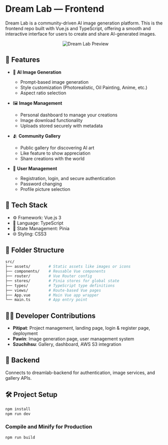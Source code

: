 # Dream Lab — Frontend

Dream Lab is a community-driven AI image generation platform. This is the frontend repo built with Vue.js and TypeScript, offering a smooth and interactive interface for users to create and share AI-generated images.

<p align="center">
  <img src="https://github.com/user-attachments/assets/42a04200-761a-4714-9495-eec24b5b3dfd/0406" alt="Dream Lab Preview" />
</p>

## 🚀 Features

- 🧠 **AI Image Generation**
  - Prompt-based image generation
  - Style customization (Photorealistic, Oil Painting, Anime, etc.)
  - Aspect ratio selection

- 🖼 **Image Management**
  - Personal dashboard to manage your creations
  - Image download functionality
  - Uploads stored securely with metadata

- 🫂 **Community Gallery**
  - Public gallery for discovering AI art
  - Like feature to show appreciation
  - Share creations with the world

- 👤 **User Management**
  - Registration, login, and secure authentication
  - Password changing
  - Profile picture selection

## 🔧 Tech Stack

- ⚙️ Framework: Vue.js 3
- 💬 Language: TypeScript
- 🧠 State Management: Pinia
- 🌐 Styling: CSS3 

## 📁 Folder Structure

```bash
src/
├── assets/        # Static assets like images or icons
├── components/    # Reusable Vue components
├── router/        # Vue Router config
├── stores/        # Pinia stores for global state
├── types/         # TypeScript type definitions
├── views/         # Route-based Vue pages
├── App.vue        # Main Vue app wrapper
└── main.ts        # App entry point
```

## 🧑‍💻 Developer Contributions

- **Pitipat**: Project management, landing page, login & register page, deployment
- **Pawin**: Image generation page, user management system
- **Szuchihsu**: Gallery, dashboard, AWS S3 integration

## 🔗 Backend
Connects to dreamlab-backend for authentication, image services, and gallery APIs.

## 🛠 Project Setup

```bash
npm install
npm run dev
```

### Compile and Minify for Production

```bash
npm run build
```
